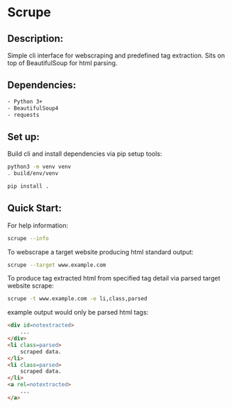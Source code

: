 # Scrupe

## Description:

Simple cli interface for webscraping and predefined tag extraction. Sits on top of BeautifulSoup for html parsing.

## Dependencies:

```sh
- Python 3+
- BeautifulSoup4
- requests
```

## Set up:

Build cli and install dependencies via pip setup tools:

```sh
python3 -m venv venv
. build/env/venv

pip install .
```

## Quick Start:

For help information:

```sh
scrupe --info
```

To webscrape a target website producing html standard output:

```sh
scrupe --target www.example.com
```

To produce tag extracted html from specified tag detail via parsed target website scrape:

```sh
scrupe -t www.example.com -e li,class,parsed
```

example output would only be parsed html tags:
```html
<div id=notextracted>
    ...
</div>
<li class=parsed>
    scraped data.
</li>
<li class=parsed>
    scraped data.
</li>
<a rel=notextracted>
    ...
</a>
```